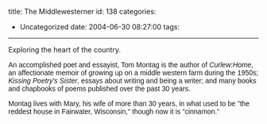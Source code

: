 title: The Middlewesterner
id: 138
categories:
  - Uncategorized
date: 2004-06-30 08:27:00
tags:
---

Exploring the heart of the country.

<font face="Arial, Helvetica, sans-serif">An
        accomplished poet and essayist, Tom Montag is the author of _Curlew:Home_,
        an affectionate memoir of growing up on a middle western farm during the
        1950s; _Kissing Poetry's Sister_, essays about writing and being
        a writer; and many books and chapbooks of poems published over the past
        30 years.
</font>

<font face="Arial, Helvetica, sans-serif">Montag lives with</font><font face="Arial, Helvetica, sans-serif">
        Mary, his wife of more than 30 years, in what used to be &quot;the reddest
        house in Fairwater, Wisconsin,&quot; though now it is &quot;cinnamon.&quot; 
</font>